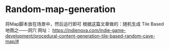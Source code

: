 # Random-map-generation
将Map脚本放在场景中，然后运行即可
根据这篇文章做的：随机生成 Tile Based 地图之——洞穴
网址：
https://indienova.com/indie-game-development/procedural-content-generation-tile-based-random-cave-map/#
